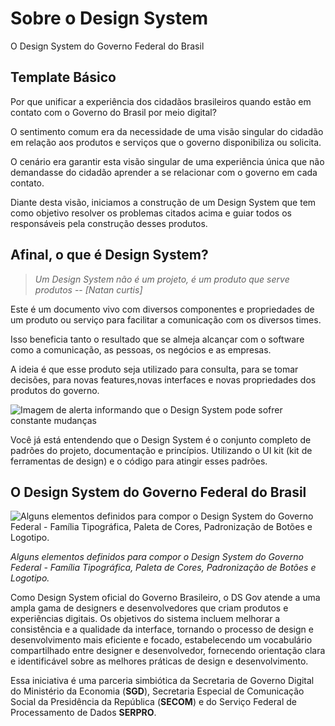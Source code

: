 # Sobre o Design System

O Design System do Governo Federal do Brasil

## Template Básico

Por que unificar a experiência dos cidadãos brasileiros quando estão em contato com o Governo do Brasil por meio digital?

O sentimento comum era da necessidade de uma visão singular do cidadão em relação aos produtos e serviços que o governo disponibiliza ou solicita.

O cenário era garantir esta visão singular de uma experiência única que não demandasse do cidadão aprender a se relacionar com o governo em cada contato.

Diante desta visão, iniciamos a construção de um Design System que tem como objetivo resolver os problemas citados acima e guiar todos os responsáveis pela construção desses produtos.


## Afinal, o que é Design System?

> _Um Design System não é um projeto, é um produto que serve produtos_
> -- <cite>[Natan curtis]</cite>

Este é um documento vivo com diversos componentes e propriedades de um produto ou serviço para facilitar a comunicação com os diversos times.

Isso beneficia tanto o resultado que se almeja alcançar com o software como a comunicação, as pessoas, os negócios e as empresas.

A ideia é que esse produto seja utilizado para consulta, para se tomar decisões, para novas features,novas interfaces e novas propriedades dos produtos do governo.

![Imagem de alerta informando que o Design System pode sofrer constante mudanças](/assets/docs/alerta.png 'Este não é um documento estático, ele pode sofrer constantes mudanças e a ideia desse Design System é isso. Encaixar diversas formas sem perder consistência.')

Você já está entendendo que o Design System é o conjunto completo de padrões do projeto,
documentação e princípios. Utilizando o UI kit (kit de ferramentas de design) e o código para atingir
esses padrões.


## O Design System do Governo Federal do Brasil

![Alguns elementos definidos para compor o Design System do Governo Federal - Família Tipográfica, Paleta de Cores, Padronização de Botões e Logotipo.](/assets/docs/imagens_ds.png 'Alguns elementos definidos para compor o Design System do Governo Federal - Família Tipográfica, Paleta de Cores, Padronização de Botões e Logotipo.')

_Alguns elementos definidos para compor o Design System do Governo Federal - Família Tipográfica, Paleta de Cores, Padronização de Botões e Logotipo._

Como Design System oficial do Governo Brasileiro, o DS Gov atende a uma ampla gama de designers e desenvolvedores que criam produtos e experiências digitais. Os objetivos do sistema incluem melhorar a consistência e a qualidade da interface, tornando o processo de design e desenvolvimento mais eficiente e focado, estabelecendo um vocabulário compartilhado entre designer e desenvolvedor, fornecendo orientação clara e identificável sobre as melhores práticas de design e desenvolvimento.

Essa iniciativa é uma parceria simbiótica da Secretaria de Governo Digital do Ministério da Economia (**SGD**), Secretaria Especial de Comunicação Social da Presidência da República (**SECOM**) e do Serviço Federal de Processamento de Dados **SERPRO**.
